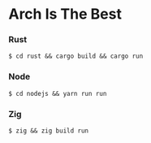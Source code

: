 # Arch Is The Best

### Rust
`$ cd rust && cargo build && cargo run`

### Node
`$ cd nodejs && yarn run run`

### Zig
`$ zig && zig build run`
